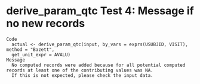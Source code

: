 # derive_param_qtc Test 4: Message if no new records

    Code
      actual <- derive_param_qtc(input, by_vars = exprs(USUBJID, VISIT), method = "Bazett",
      get_unit_expr = AVALU)
    Message
      No computed records were added because for all potential computed records at least one of the contributing values was NA.
      If this is not expected, please check the input data.

